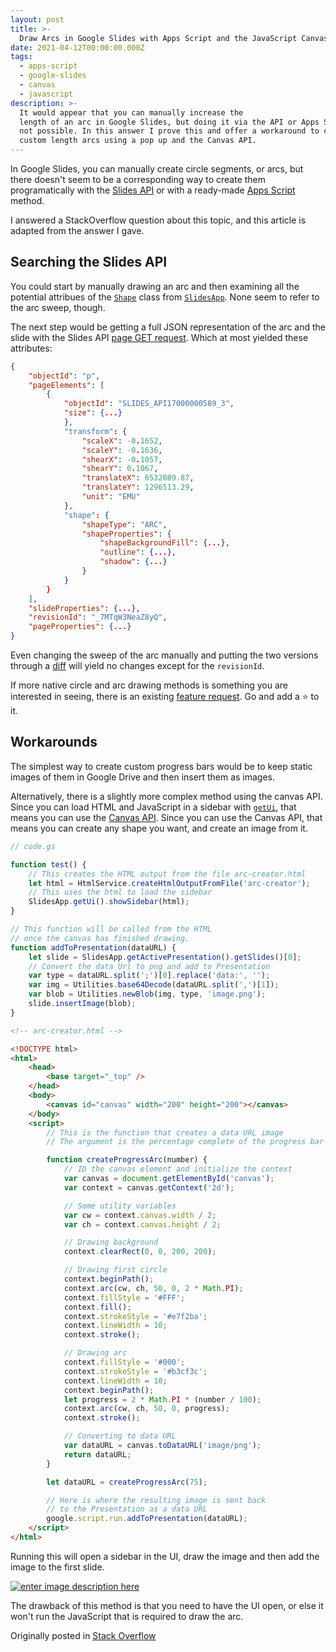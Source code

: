 ```yaml
---
layout: post
title: >-
  Draw Arcs in Google Slides with Apps Script and the JavaScript Canvas API
date: 2021-04-12T00:00:00.000Z
tags:
  - apps-script
  - google-slides
  - canvas
  - javascript
description: >-
  It would appear that you can manually increase the
  length of an arc in Google Slides, but doing it via the API or Apps Script is
  not possible. In this answer I prove this and offer a workaround to creating
  custom length arcs using a pop up and the Canvas API.
---
```


In Google Slides, you can manually create circle segments, or arcs, but there doesn't seem to be a corresponding way to create them programatically with the [Slides API](https://developers.google.com/slides/api) or with a ready-made [Apps Script](https://developers.google.com/apps-script) method.

I answered a StackOverflow question about this topic, and this article is adapted from the answer I gave.

## Searching the Slides API

You could start by manually drawing an arc and then examining all the potential attribues of the [`Shape`](https://developers.google.com/apps-script/reference/slides/shape) class from [`SlidesApp`](https://developers.google.com/apps-script/reference/slides/slides-app). None seem to refer to the arc sweep, though.

The next step would be getting a full JSON representation of the arc and the slide with the Slides API [page GET request](https://developers.google.com/slides/reference/rest/v1/presentations.pages/get). Which at most yielded these attributes:

```json
{
	"objectId": "p",
	"pageElements": [
		{
			"objectId": "SLIDES_API17000000589_3",
			"size": {...}
			},
			"transform": {
				"scaleX": -0.1652,
				"scaleY": -0.1636,
				"shearX": -0.1057,
				"shearY": 0.1067,
				"translateX": 6532089.87,
				"translateY": 1296513.29,
				"unit": "EMU"
			},
			"shape": {
				"shapeType": "ARC",
				"shapeProperties": {
					"shapeBackgroundFill": {...},
					"outline": {...},
					"shadow": {...}
				}
			}
		}
	],
	"slideProperties": {...},
	"revisionId": "_7MTqW3NeaZ8yQ",
	"pageProperties": {...}
}
```

Even changing the sweep of the arc manually and putting the two versions through a [diff](https://en.wikipedia.org/wiki/Diff) will yield no changes except for the `revisionId`.

If more native circle and arc drawing methods is something you are interested in seeing, there is an existing [feature request](https://issuetracker.google.com/issues/new?component=191598&template=823918). Go and add a ⭐ to it.

## Workarounds

The simplest way to create custom progress bars would be to keep static images of them in Google Drive and then insert them as images.

Alternatively, there is a slightly more complex method using the canvas API. Since you can load HTML and JavaScript in a sidebar with [`getUi`](<https://developers.google.com/apps-script/reference/slides/slides-app?hl=en#getUi()>), that means you can use the [Canvas API](https://developer.mozilla.org/en-US/docs/Web/API/Canvas_API). Since you can use the Canvas API, that means you can create any shape you want, and create an image from it.

```js
// code.gs

function test() {
	// This creates the HTML output from the file arc-creator.html
	let html = HtmlService.createHtmlOutputFromFile('arc-creator');
	// This uses the html to load the sidebar
	SlidesApp.getUi().showSidebar(html);
}

// This function will be called from the HTML
// once the canvas has finished drawing.
function addToPresentation(dataURL) {
	let slide = SlidesApp.getActivePresentation().getSlides()[0];
	// Convert the data Url to png and add to Presentation
	var type = dataURL.split(';')[0].replace('data:', '');
	var img = Utilities.base64Decode(dataURL.split(',')[1]);
	var blob = Utilities.newBlob(img, type, 'image.png');
	slide.insertImage(blob);
}
```

```html
<!-- arc-creator.html -->

<!DOCTYPE html>
<html>
	<head>
		<base target="_top" />
	</head>
	<body>
		<canvas id="canvas" width="200" height="200"></canvas>
	</body>
	<script>
		// This is the function that creates a data URL image
		// The argument is the percentage complete of the progress bar

		function createProgressArc(number) {
			// ID the canvas element and initialize the context
			var canvas = document.getElementById('canvas');
			var context = canvas.getContext('2d');

			// Some utility variables
			var cw = context.canvas.width / 2;
			var ch = context.canvas.height / 2;

			// Drawing background
			context.clearRect(0, 0, 200, 200);

			// Drawing first circle
			context.beginPath();
			context.arc(cw, ch, 50, 0, 2 * Math.PI);
			context.fillStyle = '#FFF';
			context.fill();
			context.strokeStyle = '#e7f2ba';
			context.lineWidth = 10;
			context.stroke();

			// Drawing arc
			context.fillStyle = '#000';
			context.strokeStyle = '#b3cf3c';
			context.lineWidth = 10;
			context.beginPath();
			let progress = 2 * Math.PI * (number / 100);
			context.arc(cw, ch, 50, 0, progress);
			context.stroke();

			// Converting to data URL
			var dataURL = canvas.toDataURL('image/png');
			return dataURL;
		}

		let dataURL = createProgressArc(75);

		// Here is where the resulting image is sent back
		// to the Presentation as a data URL
		google.script.run.addToPresentation(dataURL);
	</script>
</html>
```

Running this will open a sidebar in the UI, draw the image and then add the image to the first slide.

[![enter image description here][1]][1]

The drawback of this method is that you need to have the UI open, or else it won't run the JavaScript that is required to draw the arc.

[1]: https://i.stack.imgur.com/V2uF4.png

Originally posted in [Stack Overflow](https://stackoverflow.com/questions/67022218/increase-the-length-of-arc-programmatically/67059323#67059323)

